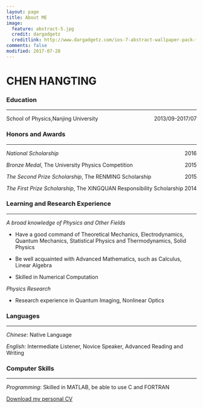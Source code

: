 ```yaml
---
layout: page
title: About ME
image:
  feature: abstract-5.jpg
  credit: dargadgetz
  creditlink: http://www.dargadgetz.com/ios-7-abstract-wallpaper-pack-for-iphone-5-and-ipod-touch-retina/
comments: false
modified: 2017-07-28
---
```

# **CHEN HANGTING**

### Education
---
<p><span style="float:right;">2013/09-2017/07</span><span style="float:left;">School of Physics, </span></p>Nanjing University

### Honors and Awards
---
*National Scholarship* <span style="float:right;">2016</span>

*Bronze Medal*, The University Physics Competition <span style="float:right;">2015</span>

*The Second Prize Scholarship*, The RENMING Scholarship <span style="float:right;">2015</span>

*The First Prize Scholarship*, The XINGQUAN Responsibility Scholarship <span style="float:right;">2014</span>

### Learning and Research Experience
---
*A broad knowledge of Physics and Other Fields*

- Have a good command of Theoretical Mechanics, Electrodynamics, Quantum Mechanics, Statistical Physics and Thermodynamics, Solid Physics

- Be well acquainted with Advanced Mathematics, such as Calculus, Linear Algebra

- Skilled in Numerical Computation

*Physics Research*

- Research experience in Quantum Imaging, Nonlinear Optics


### Languages
---
*Chinese*: Native Language

*English*: Intermediate Listener, Novice Speaker, Advanced Reading and Writing

### Computer Skills
---
*Programming*: Skilled in MATLAB, be able to use C and FORTRAN


<div markdown="0"><a href="https://github.com/mmistakes/hpstr-jekyll-theme" class="btn btn-success">Download my personal CV</a></div>

